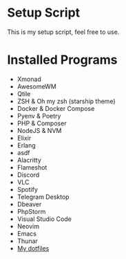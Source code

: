 # Setup Script

This is my setup script, feel free to use.


# Installed Programs

- Xmonad
- AwesomeWM
- Qtile
- ZSH & Oh my zsh (starship theme)
- Docker & Docker Compose
- Pyenv & Poetry
- PHP & Composer
- NodeJS & NVM
- Elixir
- Erlang
- asdf
- Alacritty
- Flameshot
- Discord
- VLC
- Spotify
- Telegram Desktop
- Dbeaver
- PhpStorm
- Visual Studio Code
- Neovim
- Emacs
- Thunar
- [My dotfiles](https://github.com/jvklj/dotfiles)
